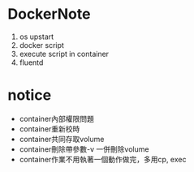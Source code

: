 # DockerNote
1. os upstart<br>
2. docker script<br>
3. execute script in container<br>
4. fluentd<br>


# notice
* container內部權限問題<br>
* container重新校時<br>
* container共同存取volume<br>
* container刪除帶參數-v 一併刪除volume<br>
* container作業不用執著一個動作做完，多用cp, exec<br>


